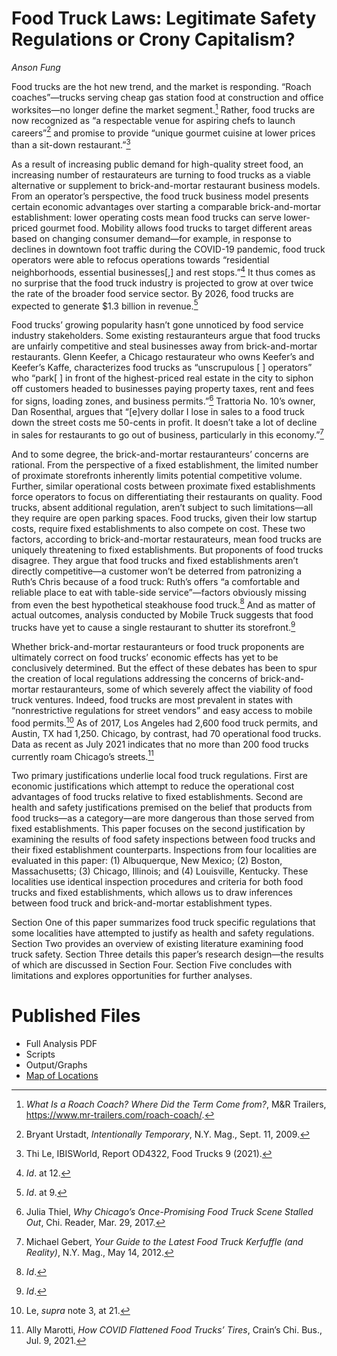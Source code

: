 # Food Truck Laws: Legitimate Safety Regulations or Crony Capitalism?
*Anson Fung*

Food trucks are the hot new trend, and the market is responding. “Roach
coaches”—trucks serving cheap gas station food at construction and office
worksites—no longer define the market segment.[^1] Rather, food trucks are now
recognized as “a respectable venue for aspiring chefs to launch careers”[^2] and
promise to provide “unique gourmet cuisine at lower prices than a sit-down
restaurant.”[^3]

[^1]: *What Is a Roach Coach? Where Did the Term Come from?*, M&R Trailers,
    https://www.mr-trailers.com/roach-coach/.

[^2]: Bryant Urstadt, *Intentionally Temporary*, N.Y. Mag., Sept. 11, 2009.

[^3]: Thi Le, IBISWorld, Report OD4322, Food Trucks 9 (2021).

As a result of increasing public demand for high-quality street food, an
increasing number of restaurateurs are turning to food trucks as a viable
alternative or supplement to brick-and-mortar restaurant business models. From
an operator’s perspective, the food truck business model presents certain
economic advantages over starting a comparable brick-and-mortar establishment:
lower operating costs mean food trucks can serve lower-priced gourmet food.
Mobility allows food trucks to target different areas based on changing consumer
demand—for example, in response to declines in downtown foot traffic during the
COVID-19 pandemic, food truck operators were able to refocus operations towards
“residential neighborhoods, essential businesses[,] and rest stops.”[^4] It thus
comes as no surprise that the food truck industry is projected to grow at over
twice the rate of the broader food service sector. By 2026, food trucks are
expected to generate \$1.3 billion in revenue.[^5]

[^4]: *Id*. at 12.

[^5]: *Id*. at 9.

Food trucks’ growing popularity hasn’t gone unnoticed by food service industry
stakeholders. Some existing restauranteurs argue that food trucks are unfairly
competitive and steal businesses away from brick-and-mortar restaurants. Glenn
Keefer, a Chicago restaurateur who owns Keefer’s and Keefer’s Kaffe,
characterizes food trucks as “unscrupulous [ ] operators” who “park[ ] in front
of the highest-priced real estate in the city to siphon off customers headed to
businesses paying property taxes, rent and fees for signs, loading zones, and
business permits.”[^6] Trattoria No. 10’s owner, Dan Rosenthal, argues that
“[e]very dollar I lose in sales to a food truck down the street costs me
50-cents in profit. It doesn’t take a lot of decline in sales for restaurants to
go out of business, particularly in this economy.”[^7]

[^6]: Julia Thiel, *Why Chicago’s Once-Promising Food Truck Scene Stalled Out*,
    Chi. Reader, Mar. 29, 2017.

[^7]: Michael Gebert, *Your Guide to the Latest Food Truck Kerfuffle (and
    Reality)*, N.Y. Mag., May 14, 2012.

And to some degree, the brick-and-mortar restauranteurs’ concerns are rational.
From the perspective of a fixed establishment, the limited number of proximate
storefronts inherently limits potential competitive volume. Further, similar
operational costs between proximate fixed establishments force operators to
focus on differentiating their restaurants on quality. Food trucks, absent
additional regulation, aren’t subject to such limitations—all they require are
open parking spaces. Food trucks, given their low startup costs, require fixed
establishments to also compete on cost. These two factors, according to
brick-and-mortar restaurateurs, mean food trucks are uniquely threatening to
fixed establishments. But proponents of food trucks disagree. They argue that
food trucks and fixed establishments aren’t directly competitive—a customer
won’t be deterred from patronizing a Ruth’s Chris because of a food truck:
Ruth’s offers “a comfortable and reliable place to eat with table-side
service”—factors obviously missing from even the best hypothetical steakhouse
food truck.[^8] And as matter of actual outcomes, analysis conducted by Mobile
Truck suggests that food trucks have yet to cause a single restaurant to shutter
its storefront.[^9]

[^8]: *Id*.

[^9]: *Id*.

Whether brick-and-mortar restauranteurs or food truck proponents are ultimately
correct on food trucks’ economic effects has yet to be conclusively determined.
But the effect of these debates has been to spur the creation of local
regulations addressing the concerns of brick-and-mortar restauranteurs, some of
which severely affect the viability of food truck ventures. Indeed, food trucks
are most prevalent in states with “nonrestrictive regulations for street
vendors” and easy access to mobile food permits.[^10] As of 2017, Los Angeles
had 2,600 food truck permits, and Austin, TX had 1,250. Chicago, by contrast,
had 70 operational food trucks. Data as recent as July 2021 indicates that no
more than 200 food trucks currently roam Chicago’s streets.[^11]

[^10]: Le, *supra* note 3, at 21.

[^11]: Ally Marotti, *How COVID Flattened Food Trucks’ Tires*, Crain’s Chi. Bus.,
    Jul. 9, 2021.

Two primary justifications underlie local food truck regulations. First are
economic justifications which attempt to reduce the operational cost advantages
of food trucks relative to fixed establishments. Second are health and safety
justifications premised on the belief that products from food trucks—as a
category—are more dangerous than those served from fixed establishments. This
paper focuses on the second justification by examining the results of food
safety inspections between food trucks and their fixed establishment
counterparts. Inspections from four localities are evaluated in this paper: (1)
Albuquerque, New Mexico; (2) Boston, Massachusetts; (3) Chicago, Illinois; and
(4) Louisville, Kentucky. These localities use identical inspection procedures
and criteria for both food trucks and fixed establishments, which allows us to
draw inferences between food truck and brick-and-mortar establishment types.

Section One of this paper summarizes food truck specific regulations that some
localities have attempted to justify as health and safety regulations. Section
Two provides an overview of existing literature examining food truck safety.
Section Three details this paper’s research design—the results of which are
discussed in Section Four. Section Five concludes with limitations and explores
opportunities for further analyses.

# Published Files
- Full Analysis PDF
- Scripts
- Output/Graphs
- [Map of Locations](https://www.google.com/maps/d/u/0/edit?mid=1jB7yBOIIz3ZVT9KmVkxuT3u5npSGRtTD&usp=sharing)
